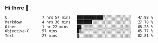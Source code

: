### Hi there 👋

<!--
**WShiBin/WShiBin** is a ✨ _special_ ✨ repository because its `README.md` (this file) appears on your GitHub profile.

Here are some ideas to get you started:

- 🔭 I’m currently working on ...
- 🌱 I’m currently learning ...
- 👯 I’m looking to collaborate on ...
- 🤔 I’m looking for help with ...
- 💬 Ask me about ...
- 📫 How to reach me: ...
- 😄 Pronouns: ...
- ⚡ Fun fact: ...
-->

<!--START_SECTION:waka-->

```txt
C                7 hrs 57 mins   ████████████░░░░░░░░░░░░░   47.98 %
Markdown         4 hrs 36 mins   ███████░░░░░░░░░░░░░░░░░░   27.78 %
Other            1 hr 22 mins    ██░░░░░░░░░░░░░░░░░░░░░░░   08.28 %
Objective-C      57 mins         █▒░░░░░░░░░░░░░░░░░░░░░░░   05.77 %
Text             27 mins         ▓░░░░░░░░░░░░░░░░░░░░░░░░   02.81 %
```

<!--END_SECTION:waka-->
